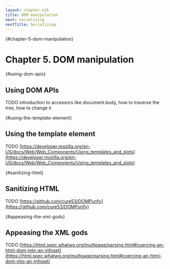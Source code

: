```yaml
---
layout: chapter.njk
title: DOM manipulation
next: serializing
nextTitle: Serializing
---
```

{#chapter-5-dom-manipulation}
# Chapter 5. DOM manipulation

{#using-dom-apis}
## Using DOM APIs

TODO introduction to accessors like document.body, how to traverse the tree, how to change it

{#using-the-template-element}
## Using the template element

TODO [https://developer.mozilla.org/en-US/docs/Web/Web_Components/Using_templates_and_slots](https://developer.mozilla.org/en-US/docs/Web/Web_Components/Using_templates_and_slots)

{#sanitizing-html}
## Sanitizing HTML

TODO [https://github.com/cure53/DOMPurify](https://github.com/cure53/DOMPurify)

{#appeasing-the-xml-gods}
## Appeasing the XML gods

TODO [https://html.spec.whatwg.org/multipage/parsing.html#coercing-an-html-dom-into-an-infoset](https://html.spec.whatwg.org/multipage/parsing.html#coercing-an-html-dom-into-an-infoset)
